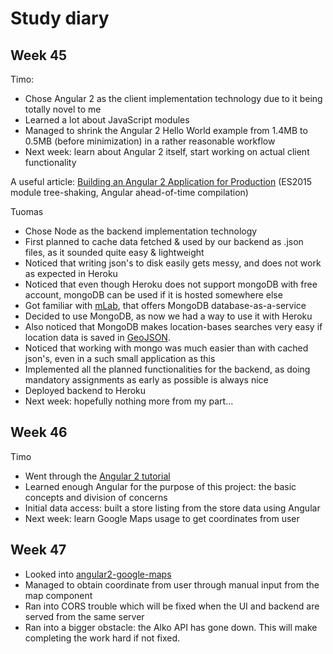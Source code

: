 # Study diary

## Week 45

Timo:

- Chose Angular 2 as the client implementation technology due to it being totally novel to me
- Learned a lot about JavaScript modules
- Managed to shrink the Angular 2 Hello World example from 1.4MB to 0.5MB (before minimization) in a rather reasonable workflow
- Next week: learn about Angular 2 itself, start working on actual client functionality

A useful article: [Building an Angular 2 Application for Production](http://blog.mgechev.com/2016/06/26/tree-shaking-angular2-production-build-rollup-javascript/) (ES2015 module tree-shaking, Angular ahead-of-time compilation)

Tuomas

- Chose Node as the backend implementation technology
- First planned to cache data fetched & used by our backend as .json files, as it sounded quite easy & lightweight
- Noticed that writing json's to disk easily gets messy, and does not work as expected in Heroku
- Noticed that even though Heroku does not support mongoDB with free account, mongoDB can be used if it is hosted somewhere else
- Got familiar with [mLab], that offers MongoDB database-as-a-service
- Decided to use MongoDB, as now we had a way to use it with Heroku
- Also noticed that MongoDB makes location-bases searches very easy if location data is saved in [GeoJSON].
- Noticed that working with mongo was much easier than with cached json's, even in a such small application as this
- Implemented all the planned functionalities for the backend, as doing mandatory assignments as early as possible is always nice
- Deployed backend to Heroku
- Next week: hopefully nothing more from my part...

[GeoJSON]: <https://docs.mongodb.com/v3.2/reference/geojson/>
[mLab]: <https://mlab.com>

## Week 46

Timo

- Went through the [Angular 2 tutorial](https://angular.io/docs/ts/latest/tutorial/)
- Learned enough Angular for the purpose of this project: the basic concepts and division of concerns
- Initial data access: built a store listing from the store data using Angular
- Next week: learn Google Maps usage to get coordinates from user

## Week 47

- Looked into [angular2-google-maps](https://angular-maps.com/)
- Managed to obtain coordinate from user through manual input from the map component
- Ran into CORS trouble which will be fixed when the UI and backend are served from the same server
- Ran into a bigger obstacle: the Alko API has gone down. This will make completing the work hard if not fixed.
